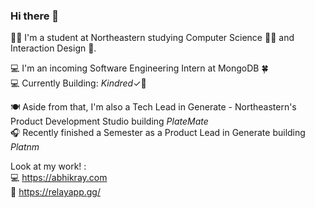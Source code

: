 ### Hi there 👋

🙋‍♂️ I'm a student at Northeastern studying Computer Science 👨‍💻 and Interaction Design 🎨. <br>

💻 I'm an incoming Software Engineering Intern at MongoDB 🍀 <br>
💻 Currently Building: _Kindred_✓💜 <br>

🍽️ Aside from that, I'm also a Tech Lead in Generate - Northeastern's Product Development Studio building _PlateMate_ <br>
🎧 Recently finished a Semester as a Product Lead in Generate building _Platnm_ <br>

Look at my work! :  <br>
💻 https://abhikray.com <br>
🦕 https://relayapp.gg/ <br>



<!--
**abhikaboy/abhikaboy** is a ✨ _special_ ✨ repository because its `README.md` (this file) appears on your GitHub profile.

Here are some ideas to get you started:

- 🔭 I’m currently working on ...
- 🌱 I’m currently learning ...
- 👯 I’m looking to collaborate on ...
- 🤔 I’m looking for help with ...
- 💬 Ask me about ...
- 📫 How to reach me: ...
- 😄 Pronouns: ...
- ⚡ Fun fact: ...
-->
